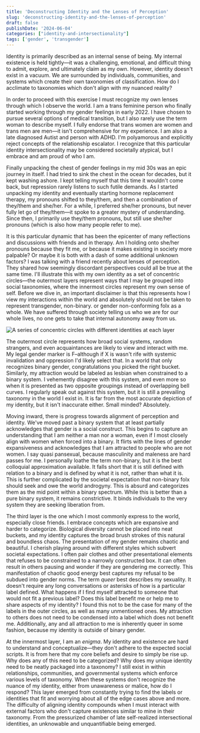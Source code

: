 ```yaml
---
title: 'Deconstructing Identity and the Lenses of Perception'
slug: 'deconstructing-identity-and-the-lenses-of-perception'
draft: false
publishDate: '2024-06-04'
categories: ["identity-and-intersectionality"]
tags: ['gender', 'transgender']
---
```

Identity is primarily described as an internal sense of being. My internal existence is held tightly—it was a challenging, emotional, and difficult thing to admit, explore, and ultimately claim as my own. However, identity doesn't exist in a vacuum. We are surrounded by individuals, communities, and systems which create their own taxonomies of classification. How do I acclimate to taxonomies which don't align with my nuanced reality?

In order to proceed with this exercise I must recognize my own lenses through which I observe the world. I am a trans feminine person who finally started working through my gender feelings in early 2022. I have chosen to pursue several options of medical transition, but I also rarely use the term woman to describe myself. I fully endorse that trans women are women and trans men are men—it isn't comprehensive for my experience. I am also a late diagnosed Autist and person with ADHD. I'm polyamorous and explicitly reject concepts of the relationship escalator. I recognize that this particular identity intersectionality may be considered societally atypical, but I embrace and am proud of who I am.

Finally unpacking the chest of gender feelings in my mid 30s was an epic journey in itself. I had tried to sink the chest in the ocean for decades, but it kept washing ashore. I kept telling myself that this time it wouldn't come back, but repression rarely listens to such futile demands. As I started unpacking my identity and eventually starting hormone replacement therapy, my pronouns shifted to they/them, and then a combination of they/them and she/her. For a while, I preferred she/her pronouns, but never fully let go of they/them—it spoke to a greater mystery of understanding. Since then, I primarily use they/them pronouns, but still use she/her pronouns (which is also how many people refer to me).

It is this particular dynamic that has been the epicenter of many reflections and discussions with friends and in therapy. Am I holding onto she/her pronouns because they fit me, or because it makes existing in society more palpable? Or maybe it is both with a dash of some additional unknown factors? I was talking with a friend recently about lenses of perception. They shared how seemingly discordant perspectives could all be true at the same time. I'll illustrate this with my own identity as a set of concentric circles—the outermost layers represent ways that I may be grouped into social taxonomies, where the innermost circles represent my own sense of self. Before we dive in, an important disclaimer is that this represents how I view my interactions within the world and absolutely should not be taken to represent transgender, non-binary. or gender non-conforming folx as a whole. We have suffered through society telling us who we are for our whole lives, no one gets to take that internal autonomy away from us.

![A series of concentric circles with different identities at each layer](images/lenses-of-identity.jpg)

The outermost circle represents how broad social systems, random strangers, and even acquaintances are likely to view and interact with me. My legal gender marker is F–although if X is wasn't rife with systemic invalidation and oppression I'd likely select that. In a world that only recognizes binary gender, congratulations you picked the right bucket. Similarly, my attraction would be labeled as lesbian when constrained to a binary system. I vehemently disagree with this system, and even more so when it is presented as two opposite groupings instead of overlapping bell curves. I regularly speak out against this system, but it is still a prevailing taxonomy in the world I exist in. It is far from the most accurate depiction of my identity, but it isn't inaccurate either. Small minded? Absolutely.

Moving inward, there is progress towards alignment of perception and identity. We've moved past a binary system that at least partially acknowledges that gender is a social construct. This begins to capture an understanding that I am neither a man nor a woman, even if I most closely align with women when forced into a binary. It flirts with the lines of gender expansiveness and acknowledges that I am attracted to people who are not women. I say quasi pansexual, because masculinity and maleness are hard passes for me. I personally loathe the term non-binary, but it is the best colloquial approximation available. It falls short that it is still defined with relation to a binary and is defined by what it is not, rather than what it is. This is further complicated by the societal expectation that non-binary folx should seek and owe the world androgyny. This is absurd and categorizes them as the mid point within a binary spectrum. While this is better than a pure binary system, it remains constrictive. It binds individuals to the very system they are seeking liberation from.

The third layer is the one which I most commonly express to the world, especially close friends. I embrace concepts which are expansive and harder to categorize. Biological diversity cannot be placed into neat buckets, and my identity captures the broad brush strokes of this natural and boundless chaos. The presentation of my gender remains chaotic and beautiful. I cherish playing around with different styles which subvert societal expectations. I often pair clothes and other presentational elements that refuses to be constrained to a narrowly constructed box. It can often result in others pausing and wonder if they are gendering me correctly. This manifestation of chaotic good energy best captures my refusal to be subdued into gender norms. The term _queer_ best describes my sexuality. It doesn't require any long conversations or asterisks of how is a particular label defined. What happens if I find myself attracted to someone that would not fit a previous label? Does this label benefit me or help me to share aspects of my identity? I found this not to be the case for many of the labels in the outer circles, as well as many unmentioned ones. My attraction to others does not need to be condensed into a label which does not benefit me. Additionally, any and all attraction to me is inherently queer in some fashion, because my identity is outside of binary gender.

At the innermost layer, I am an _enigma_. My identity and existence are hard to understand and conceptualize—they don't adhere to the expected social scripts. It is from here that my core beliefs and desire to simply be rise up. Why does any of this need to be categorized? Why does my unique identity need to be neatly packaged into a taxonomy? I still exist in within relationships, communities, and governmental systems which enforce various levels of taxonomy. When these systems don't recognize the nuance of my identity, either from unawareness or malice, how do I respond? This layer emerged from constantly trying to find the labels or identities that fit and worrying about all of the edge cases above and more. The difficulty of aligning identity compounds when I must interact with external factors who don't capture existences similar to mine in their taxonomy. From the pressurized chamber of late self-realized intersectional identities, an unknowable and unquantifiable being emerged.
